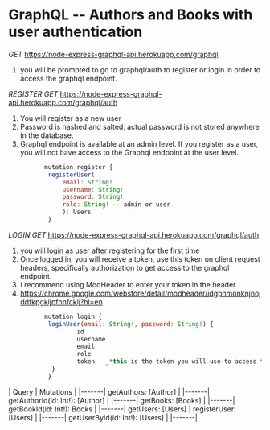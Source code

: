 # GraphQL -- Authors and Books with user authentication 



_GET_ https://node-express-graphql-api.herokuapp.com/graphql

1) you will be prompted to go to graphql/auth to register or login in order to access the graphql endpoint.



_REGISTER_
_GET_ https://node-express-graphql-api.herokuapp.com/graphql/auth

1) You will register as a new user
2) Password is hashed and salted, actual password is not stored anywhere in the database.
3) Graphql endpoint is available at an admin level. If you register as a user, you will not have access to the Graphql endpoint at the user level.
   
 ```javascript
           mutation register {
            registerUser(
                email: String!
                username: String!
                password: String!
                role: String! -- admin or user
                ): Users
            }
```           
   
_LOGIN_
_GET_ https://node-express-graphql-api.herokuapp.com/graphql/auth

1) you will login as user after registering for the first time
2) Once logged in, you will receive a token, use this token on client request headers, specifically authorization to get access to the graphql endpoint. 
3) I recommend using ModHeader to enter your token in the header.
 1) https://chrome.google.com/webstore/detail/modheader/idgpnmonknjnojddfkpgkljpfnnfcklj?hl=en
   
 ```javascript
           mutation login {
            loginUser(email: String!, password: String!) {
                    id
                    username
                    email
                    role
                    token - _*this is the token you will use to access the graphql endpoint*_
             }
            }
```

| Query | Mutations |
|-------|
getAuthors: [Author] | 
|-------|                     
getAuthorId(id: Int!): [Author] |
|-------|
getBooks: [Books] | 
|-------|
getBookId(id: Int!): Books |
|-------|
getUsers: [Users] | registerUser: [Users] |
|-------|
getUserById(id: Int!): [Users] |
|-------|
